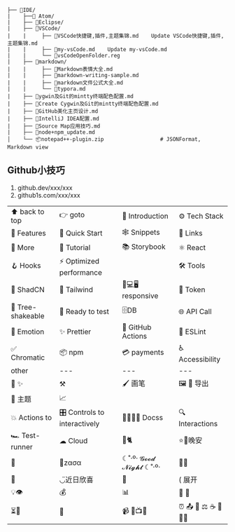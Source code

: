 
```
├── 📂IDE/
|    ├──📂 Atom/
|    ├── 📂Eclipse/
|    ├── 📂VSCode/
|    |     ├── 📄VSCode快捷键,插件,主题集锦.md	Update VSCode快捷键,插件,主题集锦.md
|    |     ├── 📄my-vsCode.md	Update my-vsCode.md
|    |     └── 📄vsCodeOpenFolder.reg
|    ├── 📂markdown/
|    |     ├── 📄Markdown表情大全.md
|    |     ├── 📄markdown-writing-sample.md
|    |     ├── 📄markdown文件公式大全.md
|    |     └── 📄typora.md
|    ├── 📄ygwin及Git的mintty终端配色配置.md
|    ├── 📄Create Cygwin及Git的mintty终端配色配置.md
|    ├── 📄GitHub美化主页设计.md
|    ├── 📄IntelliJ IDEA配置.md
|    ├── 📄Source Map应用技巧.md
|    ├── 📄node+npm_update.md
│    └── 📦notepad++-plugin.zip                  # JSONFormat, Markdown view       
```

## Github小技巧

1. github.dev/xxx/xxx
2. github1s.com/xxx/xxx

|||||
|---|---|---|---|
|⬆ back to top|👉 goto|🤖 Introduction|⚙️ Tech Stack|
|🔋 Features|🤸 Quick Start|🕸️ Snippets|🔗 Links|
|🚀 More|🚨 Tutorial|📚 Storybook|⚛️ React |
|🪝 Hooks|⚡️ Optimized performance| |🛠 Tools|
|🧩 ShadCN |🎨 Tailwind|📱💻🖥️ responsive|🔑 Token|
|🌳 Tree-shakeable|🧪 Ready to test|🗄️DB |🌐 API Call|
|💅 Emotion|✨ Prettier|🚥 GitHub Actions|📐 ESLint|
|✅ Chromatic |📦 npm |💳 payments|♿ Accessibility|
|other|---|---|---|
|💯 ✨|⚒️|🖌 画笔|🖼️ 📃 导出|
|🎨 主题|📈 |||
|💥 Actions to |🎛 Controls to interactively |📂📝📕📧 Docss|🔍 Interactions|
|🏎 Test-runner|☁ Cloud|🏡🐈|⭐🌙晚安|
|🍜|🍞zασα|☾˚‧º· 𝓖𝓸𝓸𝓭 𝓝𝓲𝓰𝓱𝓽 ☾˚‧º·|🛌🎶|
|🌷 | ◡̈近日欣喜|🧸|( 展开|
|💡👁️ |💰 |📊 |🙌 🤔|
|⏳👥|💬|📹 📸📺🎥|⏰ 📤 🤖 ⚖️ ☕ 💃 🎤🔥|

